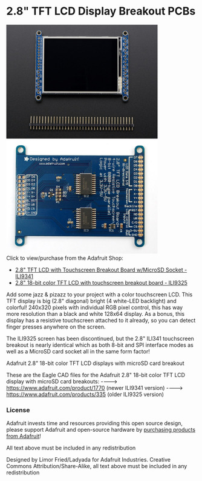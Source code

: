 # 2.8" TFT LCD Display Breakout PCBs
<a href="http://www.adafruit.com/products/1770"><img src="assets/1770.jpg?raw=true" width="400px"></a>&nbsp; <a href="http://www.adafruit.com/products/335"><img src="assets/335.jpg?raw=true" width="400px"></a><br />
Click to view/purchase from the Adafruit Shop:
- [2.8" TFT LCD with Touchscreen Breakout Board w/MicroSD Socket - ILI9341](https://www.adafruit.com/product/1770)
- [2.8" 18-bit color TFT LCD with touchscreen breakout board - ILI9325](https://www.adafruit.com/product/335)

Add some jazz & pizazz to your project with a color touchscreen LCD. This TFT display is big (2.8" diagonal) bright (4 white-LED backlight) and colorful! 240x320 pixels with individual RGB pixel control, this has way more resolution than a black and white 128x64 display. As a bonus, this display has a resistive touchscreen attached to it already, so you can detect finger presses anywhere on the screen.

The ILI9325 screen has been discontinued, but the 2.8" ILI341 touchscreen breakout is nearly identical which as both 8-bit and SPI interface modes as well as a MicroSD card socket all in the same form factor! 

Adafruit 2.8" 18-bit color TFT LCD displays with microSD card breakout

These are the Eagle CAD files for the Adafruit 2.8" 18-bit color TFT LCD display with microSD card breakouts:
  ----> https://www.adafruit.com/product/1770 (newer ILI9341 version)
  ----> https://www.adafruit.com/products/335 (older ILI9325 version)

### License

Adafruit invests time and resources providing this open source design, please support Adafruit and open-source hardware by [purchasing products from Adafruit](https://www.adafruit.com)!

All text above must be included in any redistribution

Designed by Limor Fried/Ladyada for Adafruit Industries.
Creative Commons Attribution/Share-Alike, all text above must be included in any redistribution
